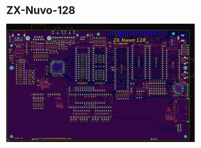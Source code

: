 # ZX-Nuvo-128
![Board](https://github.com/DonSuperfo/ZX-Nuvo-128/blob/main/Issue%205A/ZX%20Nuvo%20128%20Issue%205A.jpg)
